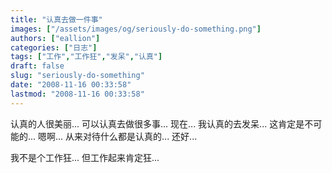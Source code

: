 ```yaml
---
title: "认真去做一件事"
images: ["/assets/images/og/seriously-do-something.png"]
authors: ["eallion"]
categories: ["日志"]
tags: ["工作","工作狂","发呆","认真"]
draft: false
slug: "seriously-do-something"
date: "2008-11-16 00:33:58"
lastmod: "2008-11-16 00:33:58"
---
```


认真的人很美丽...
可以认真去做很多事...
现在...
我认真的去发呆... 这肯定是不可能的...
嗯啊...
从来对待什么都是认真的...
还好...

我不是个工作狂...
但工作起来肯定狂...

